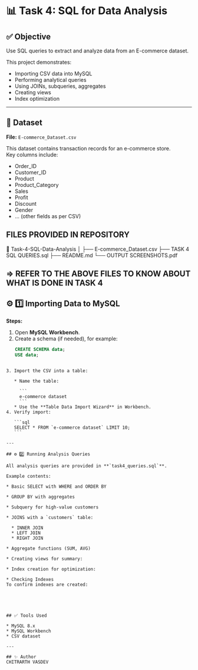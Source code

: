 # 📊 Task 4: SQL for Data Analysis

## ✅ Objective
Use SQL queries to extract and analyze data from an E-commerce dataset.

This project demonstrates:
- Importing CSV data into MySQL
- Performing analytical queries
- Using JOINs, subqueries, aggregates
- Creating views
- Index optimization

---

## 📁 Dataset
**File:** `E-commerce_Dataset.csv`

This dataset contains transaction records for an e-commerce store.  
Key columns include:
- Order_ID
- Customer_ID
- Product
- Product_Category
- Sales
- Profit
- Discount
- Gender
- ... (other fields as per CSV)



## FILES PROVIDED IN REPOSITORY

📁 Task-4-SQL-Data-Analysis
│
├── E-commerce_Dataset.csv
├── TASK 4 SQL QUERIES.sql
├── README.md
└── OUTPUT SCREENSHOTS.pdf


## => REFER TO THE ABOVE FILES TO KNOW ABOUT WHAT IS DONE IN TASK 4



## ⚙️ 1️⃣ Importing Data to MySQL

**Steps:**
1. Open **MySQL Workbench**.
2. Create a schema (if needed), for example:
   ```sql
   CREATE SCHEMA data;
   USE data;
````

3. Import the CSV into a table:

   * Name the table:

     ```
     e-commerce dataset
     ```
   * Use the **Table Data Import Wizard** in Workbench.
4. Verify import:

   ```sql
   SELECT * FROM `e-commerce dataset` LIMIT 10;
   ```

---

## ⚙️ 2️⃣ Running Analysis Queries

All analysis queries are provided in **`task4_queries.sql`**.

Example contents:

* Basic SELECT with WHERE and ORDER BY

* GROUP BY with aggregates

* Subquery for high-value customers

* JOINS with a `customers` table:

  * INNER JOIN
  * LEFT JOIN
  * RIGHT JOIN

* Aggregate functions (SUM, AVG)

* Creating views for summary:

* Index creation for optimization:

* Checking Indexes
To confirm indexes are created:





## ✅ Tools Used

* MySQL 8.x
* MySQL Workbench
* CSV dataset

---

## ✨ Author
CHITRARTH VASDEV





